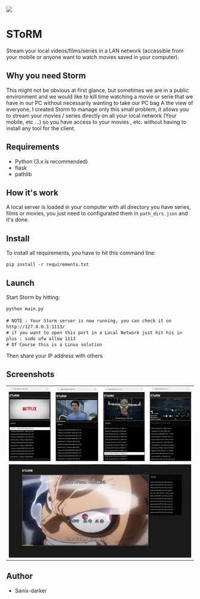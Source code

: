 <img src="favicon.ico">

# SToRM

Stream your local videos/films/series in a LAN network (accessible from your mobile or anyone want to watch movies saved in your computer).

## Why you need Storm

This might not be obvious at first glance, but sometimes we are in a public environment and we would like to kill time watching a movie or serie that we have in our PC without necessarily wanting to take our PC bag A the view of everyone, I created Storm to manage only this small problem, it allows you to stream your movies / series directly on all your local network (Your mobile, etc ...) so you have access to your movies , etc. without having to install any tool for the client.

## Requirements

- Python (3.x is recommended)
- flask
- pathlib

## How it's work

A local server is loaded in your computer with all directory you have series, films or movies, you just need to configurated them in `path_dirs.json` and it's done.


## Install

To install all requirements, you have to hit this command line:
```shell
pip install -r requirements.txt
```

## Launch

Start Storm by hitting:

```shell
python main.py

# NOTE : Your Storm server is now running, you can check it on  http://127.0.0.1:1113/
# if you want to open this port in a Local Network just hit his in plus : sudo ufw allow 1113
# Of Course this is a Linux solution

```

Then share your IP address with others

## Screenshots

<table>
    <tr>
        <td>
            <img src="./images/img1.jpg">
        </td>
        <td>
            <img src="./images/img2.jpg">
        </td>
        <td>
            <img src="./images/img3.jpg">
        </td>
        <td>
            <img src="./images/img4.jpg">
        </td>
    </tr>
    <tr>
        <td colspan="4">
            <img src="./images/img0.jpg">
        </td>
    </tr>
</table>

## Author

- Sanix-darker